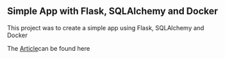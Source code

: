 ## Simple App with Flask, SQLAlchemy and Docker

This project was to create a simple app using Flask, SQLAlchemy and Docker

The [Article](https://medium.com/@hmajid2301/implementing-sqlalchemy-with-docker-cb223a8296de)can be found here 
